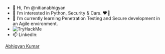 - 👋 Hi, I’m @nitianabhigyan
- 👀 I’m interested in Python, Security & Cars. ❤️🤩
- 🌱 I’m currently learning Penetration Testing and Secure development in an Agile environment. 
- <img src="https://tryhackme-badges.s3.amazonaws.com/Abhigyan.png" alt="TryHackMe">
- 📫 LinkedIn:
<div class="badge-base LI-profile-badge" data-locale="en_US" data-size="large" data-theme="dark" data-type="VERTICAL" data-vanity="abhigyan-kumar-nitn" data-version="v1"><a class="badge-base__link LI-simple-link" href="https://in.linkedin.com/in/abhigyan-kumar-nitn?trk=profile-badge">Abhigyan Kumar</a></div>
<!---
nitianabhigyan/nitianabhigyan is a ✨ special ✨ repository because its `README.md` (this file) appears on your GitHub profile.
You can click the Preview link to take a look at your changes.--->
